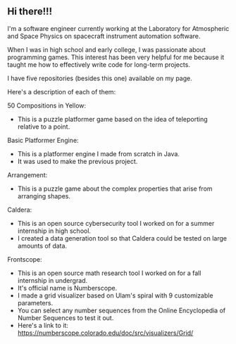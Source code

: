 ## Hi there!!!

I'm a software engineer currently working at the Laboratory for Atmospheric and Space Physics on spacecraft instrument automation software.

When I was in high school and early college, I was passionate about programming games.
This interest has been very helpful for me because it taught me how to effectively write code for long-term projects.

I have five repositories (besides this one) available on my page.

Here's a description of each of them:


50 Compositions in Yellow:
  - This is a puzzle platformer game based on the idea of teleporting relative to a point.

Basic Platformer Engine:
  - This is a platformer engine I made from scratch in Java.
  - It was used to make the previous project.

Arrangement:
  - This is a puzzle game about the complex properties that arise from arranging shapes.

Caldera:
  - This is an open source cybersecurity tool I worked on for a summer internship in high school.
  - I created a data generation tool so that Caldera could be tested on large amounts of data.

Frontscope:
  - This is an open source math research tool I worked on for a fall internship in undergrad.
  - It's official name is Numberscope.
  - I made a grid visualizer based on Ulam's spiral with 9 customizable parameters.
  - You can select any number sequences from the Online Encyclopedia of Number Sequences to test it out.
  - Here's a link to it: https://numberscope.colorado.edu/doc/src/visualizers/Grid/
